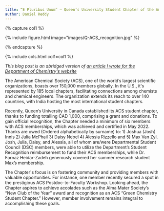 ```yaml
---
title: “E Pluribus Unum” – Queen’s University Student Chapter of the American Chemical Society (ACS)
author: Daniel Reddy
---
```


<!-- excerpt start -->
<!-- excerpt end -->

{% capture col1 %}

{% include figure.html image="images/Q-ACS_recognition.jpg" %}

{% endcapture %}

{% include cols.html col1=col1 %}

*This blog post is an abridged version of [an article I wrote for the Department of Chemistry's website](https://www.chem.queensu.ca/e-pluribus-unum-queens-university-student-chapter-american-chemical-society-acs)*

The American Chemical Society (ACS), one of the world’s largest scientific organizations, boasts over 150,000 members globally. In the U.S., it's represented by 185 local chapters, facilitating connections among chemists and chemical engineers. The organization extends its reach to over 140 countries, with India hosting the most international student chapters.

Recently, Queen’s University in Canada established its ACS student chapter, thanks to funding totalling CAD 1,000, comprising a grant and donations. To gain official recognition, the Chapter needed a minimum of six members with ACS memberships, which was achieved and certified in May 2022. Thanks are owed (Ordered alphabetically by surname) to: 1) Joshua (Josh) Innis 2) Julia McPhail 3) Daisy Nebel 4) Alessia Rizzello and 5) Max Van Zyl. Josh, Julia, Daisy, and Alessia, all of whom are/were Departmental Student Council (DSC) members, were able to utilize the Department’s Student Recognition reimbursement to fund their ACS memberships, while Dr. Farnaz Heidar-Zadeh generously covered her summer research student Max’s membership.

The Chapter's focus is on fostering community and providing members with valuable opportunities. For instance, one member recently secured a spot in the prestigious ACS Postdoc-to-Faculty Workshop. Looking ahead, the Chapter aspires to achieve accolades such as the Alma Mater Society’s “New Club of the Year” award and recognition as an ACS “Green Chemistry Student Chapter.” However, member involvement remains integral to accomplishing these goals.

